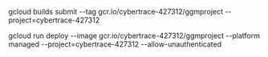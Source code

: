 gcloud builds submit --tag gcr.io/cybertrace-427312/ggmproject  --project=cybertrace-427312 

gcloud run deploy --image gcr.io/cybertrace-427312/ggmproject --platform managed  --project=cybertrace-427312 --allow-unauthenticated
